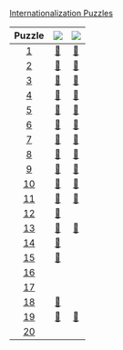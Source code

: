 [Internationali­zation Puzzles](https://i18n-puzzles.com/)

<!-- @BEGIN:Puzzles -->
| Puzzle | ![](https://progress-bar.xyz/17?title=java&scale=20&suffix=/20&progress_background=ff3300) | ![](https://progress-bar.xyz/13?title=python3&scale=20&suffix=/20&progress_background=ff3300) |
| :---: | :---: | :---: |
|[1](https://i18n-puzzles.com/puzzle/1)|[👑](src/main/java/com/github/pareronia/i18n_puzzles/Puzzle2025_01.java)|[👑](src/main/python/Puzzle2025_01.py)|
|[2](https://i18n-puzzles.com/puzzle/2)|[👑](src/main/java/com/github/pareronia/i18n_puzzles/Puzzle2025_02.java)|[👑](src/main/python/Puzzle2025_02.py)|
|[3](https://i18n-puzzles.com/puzzle/3)|[👑](src/main/java/com/github/pareronia/i18n_puzzles/Puzzle2025_03.java)|[👑](src/main/python/Puzzle2025_03.py)|
|[4](https://i18n-puzzles.com/puzzle/4)|[👑](src/main/java/com/github/pareronia/i18n_puzzles/Puzzle2025_04.java)|[👑](src/main/python/Puzzle2025_04.py)|
|[5](https://i18n-puzzles.com/puzzle/5)|[👑](src/main/java/com/github/pareronia/i18n_puzzles/Puzzle2025_05.java)|[👑](src/main/python/Puzzle2025_05.py)|
|[6](https://i18n-puzzles.com/puzzle/6)|[👑](src/main/java/com/github/pareronia/i18n_puzzles/Puzzle2025_06.java)|[👑](src/main/python/Puzzle2025_06.py)|
|[7](https://i18n-puzzles.com/puzzle/7)|[👑](src/main/java/com/github/pareronia/i18n_puzzles/Puzzle2025_07.java)|[👑](src/main/python/Puzzle2025_07.py)|
|[8](https://i18n-puzzles.com/puzzle/8)|[👑](src/main/java/com/github/pareronia/i18n_puzzles/Puzzle2025_08.java)|[👑](src/main/python/Puzzle2025_08.py)|
|[9](https://i18n-puzzles.com/puzzle/9)|[👑](src/main/java/com/github/pareronia/i18n_puzzles/Puzzle2025_09.java)|[👑](src/main/python/Puzzle2025_09.py)|
|[10](https://i18n-puzzles.com/puzzle/10)|[👑](src/main/java/com/github/pareronia/i18n_puzzles/Puzzle2025_10.java)|[👑](src/main/python/Puzzle2025_10.py)|
|[11](https://i18n-puzzles.com/puzzle/11)|[👑](src/main/java/com/github/pareronia/i18n_puzzles/Puzzle2025_11.java)|[👑](src/main/python/Puzzle2025_11.py)|
|[12](https://i18n-puzzles.com/puzzle/12)|[👑](src/main/java/com/github/pareronia/i18n_puzzles/Puzzle2025_12.java)||
|[13](https://i18n-puzzles.com/puzzle/13)|[👑](src/main/java/com/github/pareronia/i18n_puzzles/Puzzle2025_13.java)|[👑](src/main/python/Puzzle2025_13.py)|
|[14](https://i18n-puzzles.com/puzzle/14)|[👑](src/main/java/com/github/pareronia/i18n_puzzles/Puzzle2025_14.java)||
|[15](https://i18n-puzzles.com/puzzle/15)|[👑](src/main/java/com/github/pareronia/i18n_puzzles/Puzzle2025_15.java)||
|[16](https://i18n-puzzles.com/puzzle/16)|||
|[17](https://i18n-puzzles.com/puzzle/17)|||
|[18](https://i18n-puzzles.com/puzzle/18)|[👑](src/main/java/com/github/pareronia/i18n_puzzles/Puzzle2025_18.java)||
|[19](https://i18n-puzzles.com/puzzle/19)|[👑](src/main/java/com/github/pareronia/i18n_puzzles/Puzzle2025_19.java)|[👑](src/main/python/Puzzle2025_19.py)|
|[20](https://i18n-puzzles.com/puzzle/20)|||
<!-- @END:Puzzles -->
